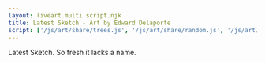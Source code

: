 ```yaml
---
layout: liveart.multi.script.njk
title: Latest Sketch - Art by Edward Delaporte
script: ['/js/art/share/trees.js', '/js/art/share/random.js', '/js/art/share/horizon.js', '/js/art/share/ground.js', '/js/art/latest.js']
---
```


Latest Sketch. So fresh it lacks a name.